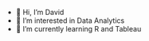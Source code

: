 - 👋 Hi, I’m David
- 👀 I’m interested in Data Analytics
- 🌱 I’m currently learning R and Tableau

<!---
dstanleyboden/dstanleyboden is a ✨ special ✨ repository because its `README.md` (this file) appears on your GitHub profile.
You can click the Preview link to take a look at your changes.
--->
